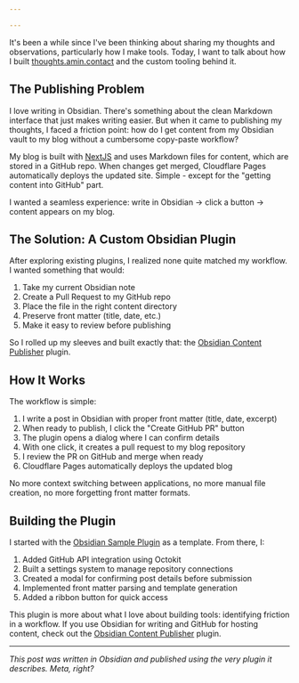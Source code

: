```yaml
---

---
```



It's been a while since I've been thinking about sharing my thoughts and observations, particularly how I make tools. Today, I want to talk about how I built [thoughts.amin.contact](https://thoughts.amin.contact/) and the custom tooling behind it.

## The Publishing Problem

I love writing in Obsidian. There's something about the clean Markdown interface that just makes writing easier. But when it came to publishing my thoughts, I faced a friction point: how do I get content from my Obsidian vault to my blog without a cumbersome copy-paste workflow?

My blog is built with [NextJS](https://nextjs.org/) and uses Markdown files for content, which are stored in a GitHub repo. When changes get merged, Cloudflare Pages automatically deploys the updated site. Simple - except for the "getting content into GitHub" part.

I wanted a seamless experience: write in Obsidian → click a button → content appears on my blog.

## The Solution: A Custom Obsidian Plugin

After exploring existing plugins, I realized none quite matched my workflow. I wanted something that would:

1. Take my current Obsidian note
2. Create a Pull Request to my GitHub repo
3. Place the file in the right content directory
4. Preserve front matter (title, date, etc.)
5. Make it easy to review before publishing

So I rolled up my sleeves and built exactly that: the [Obsidian Content Publisher](https://github.com/AminKhorramii/obsidian-content-publisher) plugin.

## How It Works

The workflow is simple:

1. I write a post in Obsidian with proper front matter (title, date, excerpt)
2. When ready to publish, I click the "Create GitHub PR" button
3. The plugin opens a dialog where I can confirm details
4. With one click, it creates a pull request to my blog repository
5. I review the PR on GitHub and merge when ready
6. Cloudflare Pages automatically deploys the updated blog

No more context switching between applications, no more manual file creation, no more forgetting front matter formats.

## Building the Plugin

I started with the [Obsidian Sample Plugin](https://github.com/obsidianmd/obsidian-sample-plugin) as a template. From there, I:

1. Added GitHub API integration using Octokit
2. Built a settings system to manage repository connections
3. Created a modal for confirming post details before submission
4. Implemented front matter parsing and template generation
5. Added a ribbon button for quick access


This plugin is more about what I love about building tools: identifying friction in a workflow. If you use Obsidian for writing and GitHub for hosting content, check out the [Obsidian Content Publisher](https://github.com/AminKhorramii/obsidian-content-publisher) plugin.

---

_This post was written in Obsidian and published using the very plugin it describes. Meta, right?_